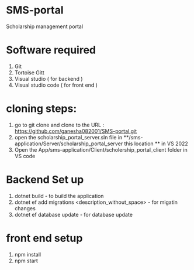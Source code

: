 # SMS-portal
Scholarship management portal

# Software required
1) Git 
2) Tortoise Gitt
3) Visual studio ( for backend )
4) Visual studio code ( for front end )

# cloning steps:
1) go to git clone and clone to the URL : https://github.com/ganesha082001/SMS-portal.git
2) open the scholarship_portal_server.sln file in **/sms-application/Server/scholarship_portal_server this location ** in VS 2022 
3) Open the App/sms-application/Client/scholership_portal_client folder in VS code

# Backend Set up
1) dotnet build - to build the application
2) dotnet ef add migrations <description_without_space> - for migatin changes 
3) dotnet ef database update - for database update

# front end setup
1) npm install
2) npm start
